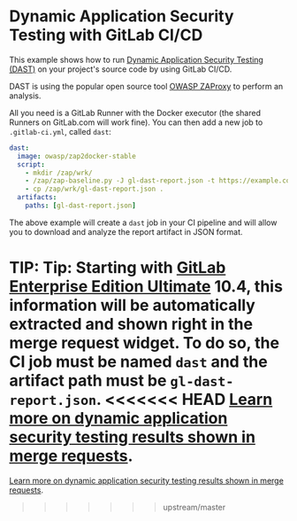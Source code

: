 # Dynamic Application Security Testing with GitLab CI/CD

This example shows how to run
[Dynamic Application Security Testing (DAST)](https://en.wikipedia.org/wiki/Dynamic_program_analysis)
on your project's source code by using GitLab CI/CD.

DAST is using the popular open source tool
[OWASP ZAProxy](https://github.com/zaproxy/zaproxy) to perform an analysis.

All you need is a GitLab Runner with the Docker executor (the shared Runners on
GitLab.com will work fine). You can then add a new job to `.gitlab-ci.yml`,
called `dast`:

```yaml
dast:
  image: owasp/zap2docker-stable
  script:
    - mkdir /zap/wrk/
    - /zap/zap-baseline.py -J gl-dast-report.json -t https://example.com || true
    - cp /zap/wrk/gl-dast-report.json .
  artifacts:
    paths: [gl-dast-report.json]
```

The above example will create a `dast` job in your CI pipeline and will allow
you to download and analyze the report artifact in JSON format.

TIP: **Tip:**
Starting with [GitLab Enterprise Edition Ultimate][ee] 10.4, this information will
be automatically extracted and shown right in the merge request widget. To do
so, the CI job must be named `dast` and the artifact path must be
`gl-dast-report.json`.
<<<<<<< HEAD
[Learn more on dynamic application security testing results shown in merge requests](../../user/project/merge_requests/dast.md).
=======
[Learn more on dynamic application security testing results shown in merge requests](https://docs.gitlab.com/ee/user/project/merge_requests/dast.html).
>>>>>>> upstream/master

[ee]: https://about.gitlab.com/gitlab-ee/
